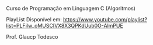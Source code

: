 Curso de Programação em Linguagem C (Algoritmos)

PlayList Disponível em: https://www.youtube.com/playlist?list=PLFilw_oMUSCIVX8X3QPKdUub0O-AlmPUE

Prof. Glaucp Todesco

